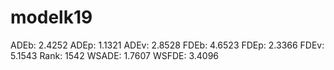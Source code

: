 # modelk19

ADEb: 2.4252
ADEp: 1.1321
ADEv: 2.8528
FDEb: 4.6523
FDEp: 2.3366
FDEv: 5.1543
Rank: 1542
WSADE: 1.7607
WSFDE: 3.4096